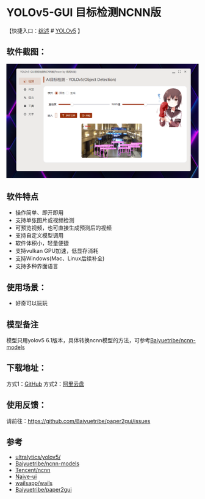 # YOLOv5-GUI 目标检测NCNN版

【快捷入口：[综述](readme.md) # [YOLOv5](yolov5_gui.md) 】

## 软件截图：

![](../docs/images/yolov5_gui.png)


## 软件特点

- 操作简单、即开即用
- 支持单张图片或视频检测
- 可预览视频，也可直接生成预测后的视频
- 支持自定义模型调用
- 软件体积小，轻量便捷
- 支持vulkan GPU加速，低显存消耗
- 支持Windows(Mac、Linux后续补全)
- 支持多种界面语言

## 使用场景：

- 好奇可以玩玩


## 模型备注

模型只用yolov5 6.1版本，具体转换ncnn模型的方法，可参考[Baiyuetribe/ncnn-models](https://github.com/Baiyuetribe/ncnn-models)


## 下载地址：

方式1：[GitHub](https://github.com/Baiyuetribe/paper2gui/releases/tag/Published)
方式2：[阿里云盘](https://www.aliyundrive.com/s/2b4hyudGkni)

## 使用反馈：

请前往：https://github.com/Baiyuetribe/paper2gui/issues

## 参考

- [ultralytics/yolov5/](https://github.com/ultralytics/yolov5)
- [Baiyuetribe/ncnn-models](https://github.com/Baiyuetribe/ncnn-models)
- [Tencent/ncnn](https://github.com/Tencent/ncnn)
- [Naive-ui](https://www.naiveui.com/zh-CN/os-theme)
- [wailsapp/wails](https://github.com/wailsapp/wails)
- [Baiyuetribe/paper2gui](https://github.com/Baiyuetribe/paper2gui)